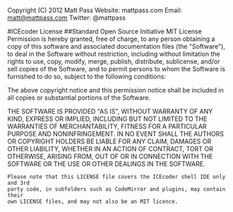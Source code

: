 Copyright (C) 2012 Matt Pass
Website: mattpass.com
Email:   matt@mattpass.com
Twitter: @mattpass

#ICEcoder License
##Standard Open Source Initiative MIT License
Permission is hereby granted, free of charge, to any person obtaining a copy
of this software and associated documentation files (the "Software"), to deal
in the Software without restriction, including without limitation the rights
to use, copy, modify, merge, publish, distribute, sublicense, and/or sell
copies of the Software, and to permit persons to whom the Software is
furnished to do so, subject to the following conditions:

The above copyright notice and this permission notice shall be included in
all copies or substantial portions of the Software.

THE SOFTWARE IS PROVIDED "AS IS", WITHOUT WARRANTY OF ANY KIND, EXPRESS OR
IMPLIED, INCLUDING BUT NOT LIMITED TO THE WARRANTIES OF MERCHANTABILITY,
FITNESS FOR A PARTICULAR PURPOSE AND NONINFRINGEMENT. IN NO EVENT SHALL THE
AUTHORS OR COPYRIGHT HOLDERS BE LIABLE FOR ANY CLAIM, DAMAGES OR OTHER
LIABILITY, WHETHER IN AN ACTION OF CONTRACT, TORT OR OTHERWISE, ARISING FROM,
OUT OF OR IN CONNECTION WITH THE SOFTWARE OR THE USE OR OTHER DEALINGS IN
THE SOFTWARE.

```
Please note that this LICENSE file covers the ICEcoder shell IDE only and 3rd
party code, in subfolders such as CodeMirror and plugins, may contain their
own LICENSE files, and may not also be an MIT licence.
```